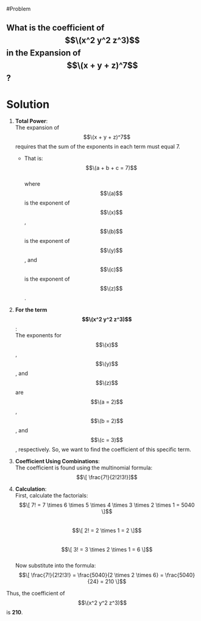 #Problem 
## What is the coefficient of $$\(x^2 y^2 z^3)$$ in the Expansion of $$\(x + y + z)^7$$?

# Solution

1. **Total Power**:  
   The expansion of $$\(x + y + z)^7$$ requires that the sum of the exponents in each term must equal 7.
    - That is:  
   $$\(a + b + c = 7)$$  
   where $$\(a)$$ is the exponent of $$\(x)$$, $$\(b)$$ is the exponent of $$\(y)$$, and $$\(c)$$ is the exponent of $$\(z)$$.

2. **For the term $$\(x^2 y^2 z^3)$$**:  
   The exponents for $$\(x)$$, $$\(y)$$, and $$\(z)$$ are $$\(a = 2)$$, $$\(b = 2)$$, and $$\(c = 3)$$, respectively.
   So, we want to find the coefficient of this specific term.

3. **Coefficient Using Combinations**:  
   The coefficient is found using the multinomial formula:  
   $$\[ \frac{7!}{2!2!3!}]$$

4. **Calculation**:  
   First, calculate the factorials:  
   $$\[
   7! = 7 \times 6 \times 5 \times 4 \times 3 \times 2 \times 1 = 5040
   \]$$  
   $$\[
   2! = 2 \times 1 = 2
   \]$$  
   $$\[
   3! = 3 \times 2 \times 1 = 6
   \]$$  
   Now substitute into the formula:  
   $$\[
   \frac{7!}{2!2!3!} = \frac{5040}{2 \times 2 \times 6} = \frac{5040}{24} = 210
   \]$$

Thus, the coefficient of $$\(x^2 y^2 z^3)$$ is **210**.
